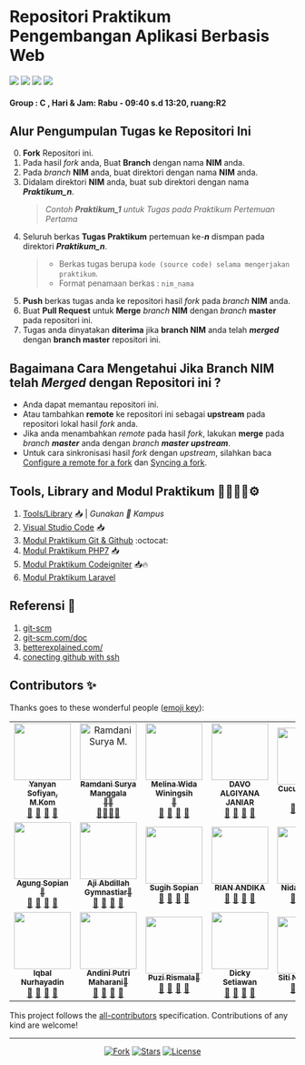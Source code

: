 # Repositori Praktikum Pengembangan Aplikasi Berbasis Web

<p align="left">
<a href="#"><img src="https://hits.dwyl.com/yysofiyan/PABWEB-C.svg"></a>
<a href="#"><img src="https://img.shields.io/bitbucket/pr-raw/yysofiyan/PABWEB-C?style=flat-square"></a>
<a href="#"><img src="https://img.shields.io/github/repo-size/yysofiyan/PABWEB-C?style=flat-square"></a>
<a href="#"><img src="https://img.shields.io/github/commit-activity/w/yysofiyan/PABWEB-C?style=flat-square"></a>
</p>

#### Group : C , Hari & Jam: Rabu - 09:40 s.d 13:20, ruang:R2

## Alur Pengumpulan Tugas ke Repositori Ini
0. **Fork** Repositori ini.
1. Pada hasil *fork* anda, Buat **Branch** dengan nama **NIM** anda.
2. Pada *branch* **NIM** anda, buat direktori dengan nama **NIM** anda.
3. Didalam direktori **NIM** anda, buat sub direktori dengan nama _**Praktikum_n**_.
   > *Contoh **Praktikum_1** untuk Tugas pada Praktikum Pertemuan Pertama*  
4. Seluruh berkas **Tugas Praktikum** pertemuan ke-_**n**_ dismpan pada direktori _**Praktikum_n**_.
   > - Berkas tugas berupa  `kode (source code) selama mengerjakan praktikum`.
   > - Format penamaan berkas : `nim_nama`
5. **Push** berkas tugas anda ke repositori hasil *fork* pada *branch* **NIM** anda.
6. Buat **Pull Request** untuk **Merge** *branch* **NIM** dengan *branch* **master** pada repositori ini.
7. Tugas anda dinyatakan **diterima** jika **branch NIM** anda telah _**merged**_ dengan **branch master** repositori ini.  

## Bagaimana Cara Mengetahui Jika **Branch NIM** telah _**Merged**_ dengan Repositori ini ?
 - Anda dapat memantau repositori ini.
 - Atau tambahkan **remote** ke repositori ini sebagai **upstream** pada repositori lokal hasil *fork* anda.
 - Jika anda menambahkan *remote* pada hasil *fork*, lakukan **merge** pada _branch **master**_ anda dengan _branch **master upstream**_.
 - Untuk cara sinkronisasi hasil *fork* dengan *upstream*, silahkan baca [Configure a remote for a fork](https://help.github.com/en/articles/configuring-a-remote-for-a-fork) dan [Syncing a fork](https://help.github.com/en/articles/syncing-a-fork).

## Tools, Library and Modul Praktikum 👨🏻‍💻📕⚙️

1. [Tools/Library](http://bit.ly/2tvgSYm) 📥 | *Gunakan 💌 Kampus*
2. [Visual Studio Code](https://code.visualstudio.com) 📥
3. [Modul Praktikum Git & Github](https://github.com/yysofiyan/PABWEB-C/tree/master/Modul%20Praktikum%20Git%20%26%20Github) :octocat:
4. [Modul Praktikum PHP7](https://github.com/yysofiyan/PABWEB-C/tree/master/Modul%20Praktikum%20PHP7) 📥
5. [Modul Praktikum Codeigniter](https://github.com/yysofiyan/PABWEB-C/tree/master/Modul%20Praktikum%20Codeigniter) 📥🔥
6. [Modul Praktikum Laravel](#) 

## Referensi 📖

1. [git-scm](https://git-scm.com/book/id/v2/Memulai-Dasar-dasar-Git)
2. [git-scm.com/doc](https://git-scm.com/doc)
3. [betterexplained.com/](https://betterexplained.com/articles/intro-to-distributed-version-control-illustrated/)
4. [conecting github with ssh](https://help.github.com/en/github/authenticating-to-github/connecting-to-github-with-ssh)



## Contributors ✨

Thanks goes to these wonderful people ([emoji key](https://allcontributors.org/docs/en/emoji-key)):

<!-- ALL-CONTRIBUTORS-LIST:START - Do not remove or modify this section -->
<!-- prettier-ignore-start -->
<!-- markdownlint-disable -->
<table>
  <tr>
    <td align="center"><a href="#"><img src="https://avatars0.githubusercontent.com/u/34052001?s=460&v=4" width="100px;" alt=""/><br /><sub><b>Yanyan Sofiyan, M.Kom</b></sub></a><br /><a href="#" title="Link Repo">🔗</a> <a href="#" title="Documentation">📖</a> <a href="#" title="Profile">👀</a> <a href="#" title="Talks">📢</a></td>
    <!-- Baris Pertama -->
    <!-- isi profile akun github anda di bawah baris ke 2 -->
    <td align="center"><a href="#"><img 
        src="https://avatars3.githubusercontent.com/u/61339462?s=400&u=18856dff85f11daf3acc697b82265701f82a62a4&v=4" width="100px;"alt="Ramdani Surya M." /><br> <sub><b>Ramdani Surya Manggala<br>🥇🥇</b></sub></a><br><a href="https://github.com/A2-1800105/PABWEB-C" title="Link Repo">🔗</a><a href="#" title="Documentation">📖</a><a href="https://github.com/A2-1800105" title="Profile">👀</a><a href="#" title="Talks">📢</a></td>
    <td align="center"><a href="#"><img
        src="https://avatars1.githubusercontent.com/u/61530718?s=460&u=d0d8f57425c47ba81fb033a793da7f56e6a4aa3e&v=4"
        width="100px;" alt="" /><br /><sub><b>Melina Wida Winingsih<br>🥇</b></sub></a><br /><a href="#"
        title="Link Repo">🔗</a> <a href="#" title="Documentation">📖</a> <a href="#" title="Profile">👀</a> <a href="#"title="Talks">📢</a></td>
    <td align="center"><a href="#"><img
        src="#"
        width="100px;" alt="" /><br /><sub><b>DAVO ALGIYANA JANIAR</b></sub></a><br /><a href="#"
        title="Link Repo">🔗</a> <a href="#" title="Documentation">📖</a> <a href="#" title="Profile">👀</a> <a href="#"title="Talks">📢</a></td>
    <td align="center"><a href="#"><img src="https://avatars1.githubusercontent.com/u/61367730?s=460&v=4" width="100px;"
        alt="" /><br /><sub><b>Cucum Eliyanti<br> 🥇🥇</b></sub></a><br /><a href="#" title="Link Repo">🔗</a> <a href="#"
        title="Documentation">📖</a> <a href="#" title="Profile">👀</a> <a href="#" title="Talks">📢</a></td>
  </tr>
  <tr>
<!-- Baris 2 Max 5 Akun -->
     <td align="center"><a href="#"><img src="https://avatars2.githubusercontent.com/u/61607261?s=460&u=a48bf280cd1031126227e545eb0d481f18007597&v=4" width="100px;" alt=""/><br /><sub><b>Agung Sopian🥇</b></sub></a><br /><a href="#" title="Link Repo">🔗</a> <a href="#" title="Documentation">📖</a> <a href="#" title="Profile">👀</a> <a href="#" title="Talks">📢</a></td>
    <td align="center"><a href="#"><img src="https://avatars0.githubusercontent.com/u/61607522?s=460&v=4" width="100px;" alt=""/><br /><sub><b>Aji Abdillah Gymnastiar🥇</b></sub></a><br /><a href="https://github.com/ajiabdillahgymnastiar/PABWEB-C" title="Link Repo">🔗</a> <a href="#" title="Documentation">📖</a> <a href="https://github.com/ajiabdillahgymnastiar" title="Profile">👀</a> <a href="#" title="Talks">📢</a></td>
    <td align="center"><a href="#"><img src="isi foto profil anda" width="100px;" alt=""/><br /><sub><b>Sugih Sopian</b></sub></a><br /><a href="#" title="Link Repo">🔗</a> <a href="#" title="Documentation">📖</a> <a href="#" title="Profile">👀</a> <a href="#" title="Talks">📢</a></td>
   <td align="center"><a href="#"><img src="isi foto profil anda" width="100px;" alt=""/><br /><sub><b>RIAN ANDIKA</b></sub></a><br /><a href="#" title="Link Repo">🔗</a> <a href="#" title="Documentation">📖</a> <a href="#" title="Profile">👀</a> <a href="#" title="Talks">📢</a></td>
   <td align="center"><a href="#"><img src="isi foto profil anda" width="100px;" alt=""/><br /><sub><b>Nida Nur Aini</b></sub></a><br /><a href="#" title="Link Repo">🔗</a> <a href="#" title="Documentation">📖</a> <a href="#" title="Profile">👀</a> <a href="#" title="Talks">📢</a></td>
<!-- Baris 2 Max 5 Akun -->
  </tr>
  <tr>
    <td align="center"><a href="#"><img src="isi foto profil anda" width="100px;" alt=""/><br />
    <sub><b>Iqbal Nurhayadin</b></sub></a><br />
    <a href="https://github.com/iqbalnurhayadin/PABWEB-C" title="Link Repo">🔗</a>
    <a href="https://a2-1800069.000webhostapp.com/" title="Documentation">📖</a>
    <a href="https://github.com/iqbalnurhayadin" title="Profile">👀</a>
       <a href="#" title="Talks">📢</a></td>
    <td align="center"><a href="#"><img src="https://avatars3.githubusercontent.com/u/61337964?s=400&u=256c416d14a70ae205f2fb00442d43cbbc0ecdad&v=4" width="100px;" alt=""/><br /><sub><b>Andini Putri Maharani🥇</b></sub></a><br /><a href="https://github.com/andiniputrimr/PABWEB-C" title="Link Repo">🔗</a> <a href="#" title="Documentation">📖</a> <a href="https://github.com/andiniputrimr" title="Profile">👀</a> <a href="#" title="Talks">📢</a></td>
   <td align="center"><a href="#"><img src="https://avatars3.githubusercontent.com/u/61338007?s=400&u=69efce7fd5fcc1675976fe114517883c846bbdbc&v=4" width="100px;" alt=""/><br /><sub><b>Puzi Rismala🥇</b></sub></a><br /><a href="https://github.com/Puzira/PABWEB-C" title="Link Repo">🔗</a> <a href="#" title="Documentation">📖</a> <a href="" title="Profile">👀</a> <a href="#" title="Talks">📢</a></td>
   <td align="center"><a href="#"><img src="https://avatars2.githubusercontent.com/u/61607424?s=400&u=77df00a97c4287659173404d183fc82473a963da&v=4" width="100px;" alt=""/><br /><sub><b>Dicky Setiawan</b></sub></a><br /><a href="https://github.com/dckyset/PABWEB-C" title="Link Repo">🔗</a> <a href="#" title="Documentation">📖</a> <a href="https://github.com/dckyset/" title="Profile">👀</a> <a href="#" title="Talks">📢</a></td>
    <td align="center"><a href="#"><img src="https://avatars3.githubusercontent.com/u/61581278?s=400&u=4" width="100px;" alt=""/><br /><sub><b>Siti Nurhayati🥇</b></sub></a><br /><a href="https://github.com/sitinurhayatii/PABWEB-C" title="Link Repo">🔗</a> <a href="#" title="Documentation">📖</a> <a href="https://github.com/sitinurhayatii" title="Profile">👀</a> <a href="#" title="Talks">📢</a></td>
<!--END BARIS KE TIGA-->
<!--NEW USER BARU DISINI-->
     
</table>

<!-- markdownlint-enable -->
<!-- prettier-ignore-end -->
<!-- ALL-CONTRIBUTORS-LIST:END -->

This project follows the [all-contributors](https://allcontributors.org) specification.
Contributions of any kind are welcome!

----

<p align="center">
<a href="#"><img src="https://img.shields.io/github/forks/yysofiyan/PABWEB-C.svg" alt="Fork"></a>
<a href="#"><img src="https://img.shields.io/github/stars/yysofiyan/PABWEB-C.svg" alt="Stars"></a>
<a href="#"><img src="https://poser.pugx.org/laravel/framework/license.svg" alt="License"></a>
</p>

